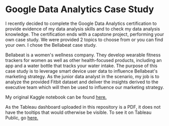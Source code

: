 # Google Data Analytics Case Study
I recently decided to complete the Google Data Analytics certification to provide evidence of my data analysis skills and to check my data analysis knowledge.
The certification ends with a capstone project, performing your own case study. We were provided 2 topics to choose from or you can find your own. I chose the Bellabeat case study.

Bellabeat is a women's wellness company. They develop wearable fitness trackers for women as well as other health-focused products, including an app and a water bottle that tracks your water intake.
The purpose of this case study is to leverage smart device user data to influence Bellabeat's marketing strategy. As the junior data analyst in the scenario, my job is to analyze the provided Fitbit dataset and deliver the insights derived to the executive team which will then be used to influence our marketing strategy.

My original Kaggle notebook can be found [here.](https://www.kaggle.com/paigecrossley/case-study-bellabeat)

As the Tableau dashboard uploaded in this repository is a PDF, it does not have the tooltips that would otherwise be visible. To see it on Tableau Public, go [here.](https://public.tableau.com/views/CaseStudy_16897032981500/Dashboard13?:language=en-US&:display_count=n&:origin=viz_share_link)
